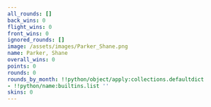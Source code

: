 ```yaml
---
all_rounds: []
back_wins: 0
flight_wins: 0
front_wins: 0
ignored_rounds: []
image: /assets/images/Parker_Shane.png
name: Parker, Shane
overall_wins: 0
points: 0
rounds: 0
rounds_by_month: !!python/object/apply:collections.defaultdict
- !!python/name:builtins.list ''
skins: 0
---
```

